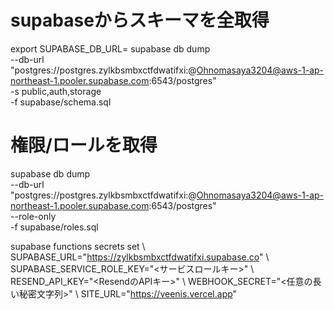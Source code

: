 # supabaseからスキーマを全取得
export SUPABASE_DB_URL=
supabase db dump \
  --db-url "postgres://postgres.zylkbsmbxctfdwatifxi:@Ohnomasaya3204@aws-1-ap-northeast-1.pooler.supabase.com:6543/postgres" \
  -s public,auth,storage \
  -f supabase/schema.sql 

# 権限/ロールを取得
supabase db dump \
  --db-url "postgres://postgres.zylkbsmbxctfdwatifxi:@Ohnomasaya3204@aws-1-ap-northeast-1.pooler.supabase.com:6543/postgres" \
  --role-only \
  -f supabase/roles.sql 

supabase functions secrets set \ SUPABASE_URL="https://zylkbsmbxctfdwatifxi.supabase.co" \ SUPABASE_SERVICE_ROLE_KEY="<サービスロールキー>" \ RESEND_API_KEY="<ResendのAPIキー>" \ WEBHOOK_SECRET="<任意の長い秘密文字列>" \ SITE_URL="https://veenis.vercel.app"